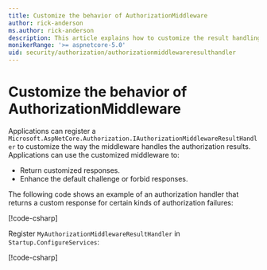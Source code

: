 ```yaml
---
title: Customize the behavior of AuthorizationMiddleware
author: rick-anderson
ms.author: rick-anderson
description: This article explains how to customize the result handling of AuthorizationMiddleware.
monikerRange: '>= aspnetcore-5.0'
uid: security/authorization/authorizationmiddlewareresulthandler
---
```

# Customize the behavior of AuthorizationMiddleware

Applications can register a `Microsoft.AspNetCore.Authorization.IAuthorizationMiddlewareResultHandler` to customize the way the middleware handles the authorization results. Applications can use the customized middleware to:

* Return customized responses.
* Enhance the default challenge or forbid responses.

The following code shows an example of an authorization handler that returns a custom response for certain kinds of authorization failures:

[!code-csharp[](customizingauthorizationmiddlewareresponse/sample/AuthorizationMiddlewareResultHandlerSample/MyAuthorizationMiddlewareResultHandler.cs)]

Register `MyAuthorizationMiddlewareResultHandler` in `Startup.ConfigureServices`:

[!code-csharp[](customizingauthorizationmiddlewareresponse/sample/AuthorizationMiddlewareResultHandlerSample/Startup.cs?name=snippet)]

<!-- <xref:Microsoft.AspNetCore.Authorization.IAuthorizationMiddlewareResultHandler /> -->
